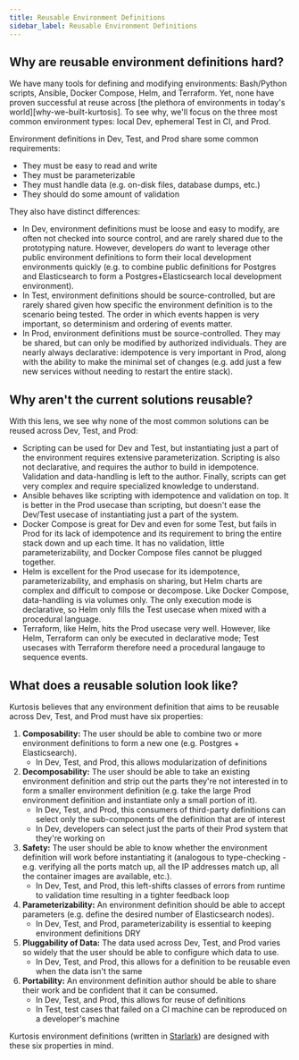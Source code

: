 ```yaml
---
title: Reusable Environment Definitions
sidebar_label: Reusable Environment Definitions
---
```


Why are reusable environment definitions hard?
----------------------------------------------
We have many tools for defining and modifying environments: Bash/Python scripts, Ansible, Docker Compose, Helm, and Terraform. Yet, none have proven successful at reuse across [the plethora of environments in today's world][why-we-built-kurtosis]. To see why, we'll focus on the three most common environment types: local Dev, ephemeral Test in CI, and Prod.

Environment definitions in Dev, Test, and Prod share some common requirements:

- They must be easy to read and write
- They must be parameterizable
- They must handle data (e.g. on-disk files, database dumps, etc.)
- They should do some amount of validation

They also have distinct differences:

- In Dev, environment definitions must be loose and easy to modify, are often not checked into source control, and are rarely shared due to the prototyping nature. However, developers _do_ want to leverage other public environment definitions to form their local development environments quickly (e.g. to combine public definitions for Postgres and Elasticsearch to form a Postgres+Elasticsearch local development environment).
- In Test, environment definitions should be source-controlled, but are rarely shared given how specific the environment definition is to the scenario being tested. The order in which events happen is very important, so determinism and ordering of events matter.
- In Prod, environment definitions must be source-controlled. They may be shared, but can only be modified by authorized individuals. They are nearly always declarative: idempotence is very important in Prod, along with the ability to make the minimal set of changes (e.g. add just a few new services without needing to restart the entire stack).

Why aren't the current solutions reusable?
------------------------------------------
With this lens, we see why none of the most common solutions can be reused across Dev, Test, and Prod:

- Scripting can be used for Dev and Test, but instantiating just a part of the environment requires extensive parameterization. Scripting is also not declarative, and requires the author to build in idempotence. Validation and data-handling is left to the author. Finally, scripts can get very complex and require specialized knowledge to understand.
- Ansible behaves like scripting with idempotence and validation on top. It is better in the Prod usecase than scripting, but doesn't ease the Dev/Test usecase of instantiating just a part of the system.
- Docker Compose is great for Dev and even for some Test, but fails in Prod for its lack of idempotence and its requirement to bring the entire stack down and up each time. It has no validation, little parameterizability, and Docker Compose files cannot be plugged together.
- Helm is excellent for the Prod usecase for its idempotence, parameterizability, and emphasis on sharing, but Helm charts are complex and difficult to compose or decompose. Like Docker Compose, data-handling is via volumes only. The only execution mode is declarative, so Helm only fills the Test usecase when mixed with a procedural language.
- Terraform, like Helm, hits the Prod usecase very well. However, like Helm, Terraform can only be executed in declarative mode; Test usecases with Terraform therefore need a procedural langauge to sequence events.

What does a reusable solution look like?
----------------------------------------
Kurtosis believes that any environment definition that aims to be reusable across Dev, Test, and Prod must have six properties:

1. **Composability:** The user should be able to combine two or more environment definitions to form a new one (e.g. Postgres + Elasticsearch).
    - In Dev, Test, and Prod, this allows modularization of definitions
1. **Decomposability:** The user should be able to take an existing environment definition and strip out the parts they're not interested in to form a smaller environment definition (e.g. take the large Prod environment definition and instantiate only a small portion of it).
    - In Dev, Test, and Prod, this consumers of third-party definitions can select only the sub-components of the definition that are of interest
    - In Dev, developers can select just the parts of their Prod system that they're working on
1. **Safety:** The user should be able to know whether the environment definition will work before instantiating it (analogous to type-checking - e.g. verifying all the ports match up, all the IP addresses match up, all the container images are available, etc.).
    - In Dev, Test, and Prod, this left-shifts classes of errors from runtime to validation time resulting in a tighter feedback loop
1. **Parameterizability:** An environment definition should be able to accept parameters (e.g. define the desired number of Elasticsearch nodes).
    - In Dev, Test, and Prod, parameterizability is essential to keeping environment definitions DRY
1. **Pluggability of Data:** The data used across Dev, Test, and Prod varies so widely that the user should be able to configure which data to use.
    - In Dev, Test, and Prod, this allows for a definition to be reusable even when the data isn't the same
1. **Portability:** An environment definition author should be able to share their work and be confident that it can be consumed.
    - In Dev, Test, and Prod, this allows for reuse of definitions
    - In Test, test cases that failed on a CI machine can be reproduced on a developer's machine

Kurtosis environment definitions (written in [Starlark][starlark-reference]) are designed with these six properties in mind.


<!--------------------- ONLY LINKS BELOW HERE ------------------------->
[starlark-reference]: ../concepts-reference/starlark.md
[why-kurtosis]: ./why-kurtosis.md
